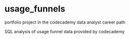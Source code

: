 # usage_funnels
portfolio project in the codecademy data analyst career path

SQL analysis of usage funnel data provided by codecademy
